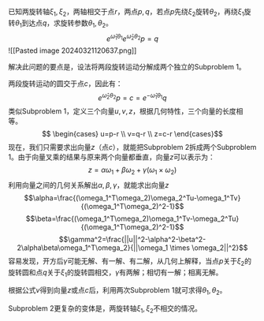 已知两旋转轴$\xi_1, \xi_2$，两轴相交于点$r$，两点$p,q$，若点$p$先绕$\xi_2$旋转$\theta_2$，再绕$\xi_1$旋转$\theta_1$到达点$q$，求旋转参数$\theta_1, \theta_2$。
$$e^{\hat{\omega}_1 \theta_1}e^{\hat{\omega}_2 \theta_2}p=q$$
![[Pasted image 20240321120637.png]]

解决此问题的要点是，设法将两段旋转运动分解成两个独立的Subproblem 1。

两段旋转运动的圆交于点$c$，因此有：
$$e^{\hat{\omega}_2 \theta_2}p=c=e^{-\hat{\omega}_1 \theta_1}q$$
类似Subproblem 1，定义三个向量$u,v,z$，根据几何特性，三个向量的长度相等。
$$
\begin{cases}
    u=p-r \\
    v=q-r \\
    z=c-r
\end{cases}$$
现在，我们只需要求出向量$z$（点$c$），就能把Subproblem 2拆成两个Subproblem 1。由于向量叉乘的结果与原来两个向量都垂直，向量$z$可以表示为：
$$z=\alpha\omega_1+\beta\omega_2+\gamma(\omega_1 \times \omega_2)$$
利用向量之间的几何关系解出$\alpha,\beta,\gamma$，就能求出向量$z$
$$\alpha=\frac{(\omega_1^T\omega_2)\omega_2^Tu-\omega_1^Tv}{(\omega_1^T\omega_2)^2-1}$$
$$\beta=\frac{(\omega_1^T\omega_2)\omega_1^Tv-\omega_2^Tu}{(\omega_1^T\omega_2)^2-1}$$
$$\gamma^2=\frac{||u||^2-\alpha^2-\beta^2-2\alpha\beta\omega_1^T\omega_2}{||\omega_1 \times \omega_2||^2}$$
容易发现，开方后$\gamma$可能无解、有一解、有二解，从几何上解释，当点$p$关于$\xi_2$的旋转圆和点$q$关于$\xi_1$的旋转圆相交，$\gamma$有两解；相切有一解；相离无解。

根据公式$v$得到向量$z$或点$c$后，利用两次Subproblem 1就可求得$\theta_1, \theta_2$。

Subproblem 2更复杂的变体是，两旋转轴$\xi_1, \xi_2$不相交的情况。